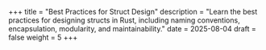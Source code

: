 +++
title = "Best Practices for Struct Design"
description = "Learn the best practices for designing structs in Rust, including naming conventions, encapsulation, modularity, and maintainability."
date = 2025-08-04
draft = false
weight = 5
+++
